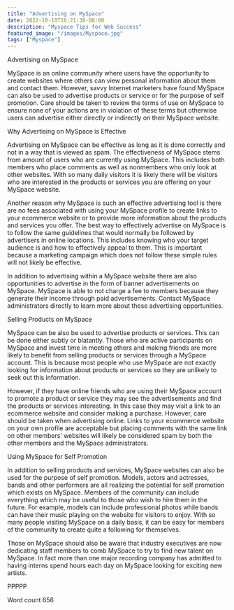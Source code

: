 ```yaml
---
title: "Advertising on MySpace"
date: 2022-10-18T16:21:38-08:00
description: "Myspace Tips for Web Success"
featured_image: "/images/Myspace.jpg"
tags: ["Myspace"]
---
```


Advertising on MySpace

MySpace is an online community where users have the opportunity to create websites where others can view personal information about them and contact them. However, savvy Internet marketers have found MySpace can also be used to advertise products or service or for the purpose of self promotion. Care should be taken to review the terms of use on MySpace to ensure none of your actions are in violation of these terms but otherwise users can advertise either directly or indirectly on their MySpace website.

Why Advertising on MySpace is Effective

Advertising on MySpace can be effective as long as it is done correctly and not in a way that is viewed as spam. The effectiveness of MySpace stems from amount of users who are currently using MySpace. This includes both members who place comments as well as nonmembers who only look at other websites. With so many daily visitors it is likely there will be visitors who are interested in the products or services you are offering on your MySpace website. 

Another reason why MySpace is such an effective advertising tool is there are no fees associated with using your MySpace profile to create links to your ecommerce website or to provide more information about the products and services you offer. The best way to effectively advertise on MySpace is to follow the same guidelines that would normally be followed by advertisers in online locations. This includes knowing who your target audience is and how to effectively appeal to them. This is important because a marketing campaign which does not follow these simple rules will not likely be effective. 

In addition to advertising within a MySpace website there are also opportunities to advertise in the form of banner advertisements on MySpace. MySpace is able to not charge a fee to members because they generate their income through paid advertisements. Contact MySpace administrators directly to learn more about these advertising opportunities. 

Selling Products on MySpace

MySpace can be also be used to advertise products or services. This can be done either subtly or blatantly. Those who are active participants on MySpace and invest time in meeting others and making friends are more likely to benefit from selling products or services through a MySpace account. This is because most people who use MySpace are not exactly looking for information about products or services so they are unlikely to seek out this information.

However, if they have online friends who are using their MySpace account to promote a product or service they may see the advertisements and find the products or services interesting. In this case they may visit a link to an ecommerce website and consider making a purchase. However, care should be taken when advertising online. Links to your ecommerce website on your own profile are acceptable but placing comments with the same link on other members’ websites will likely be considered spam by both the other members and the MySpace administrators. 

Using MySpace for Self Promotion

In addition to selling products and services, MySpace websites can also be used for the purpose of self promotion. Models, actors and actresses, bands and other performers are all realizing the potential for self promotion which exists on MySpace. Members of the community can include everything which may be useful to those who wish to hire them in the future. For example, models can include professional photos while bands can have their music playing on the website for visitors to enjoy. With so many people visiting MySpace on a daily basis, it can be easy for members of the community to create quite a following for themselves.

Those on MySpace should also be aware that industry executives are now dedicating staff members to comb MySpace to try to find new talent on MySpace. In fact more than one major recording company has admitted to having interns spend hours each day on MySpace looking for exciting new artists. 

PPPPP

Word count 656



